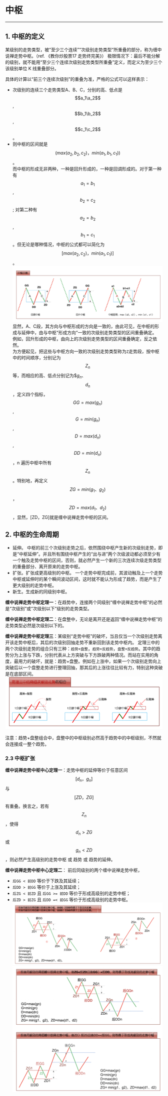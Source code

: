 # 中枢

---

## 1. 中枢的定义 
某级别的走势类型，被“至少三个连续”“次级别走势类型“所重叠的部分，称为缠中说禅走势中枢。（ref. 《教你炒股票17 走势终完美》）
极限情况下：最后不能分解的级别，就不能用“至少三个连续次级别走势类型所重叠”定义，而定义为至少三个该级别单位 K 线重叠部分。

具体的计算以“前三个连续次级别”的重叠为准，严格的公式可以这样表示：  
- 次级别的连续三个走势类型A、B、C，分别的高、低点是 $$a_1\a_2$$,$$b_1\b_2$$,$$c_1\c_2$$。  
- 则中枢的区间就是 $$(max(a_2,b_2,c_2)，min(a_1,b_1,c_1))$$。  
  而中枢的形成无非两种，一种是回升形成的，一种是回调形成的。对于第一种有$$a_1=b_1$$, $$b_2=c_2$$; 对第二种有$$a_2=b_2$$, $$b_1=c_1$$。但无论是哪种情况，中枢的公式都可以简化为 $$[max(a_2,c_2)，min(a_1,c_1)]$$。  
  ![中枢结构](./images/中枢结构.png)
  显然，A、C段，其方向与中枢形成的方向是一致的，由此可见，在中枢的形成与延伸中，由与中枢“形成方向”一致的次级别走势类型的区间重叠确定。  
  例如，回升形成的中枢，由向上的次级别走势类型的区间重叠确定，反之依然。  
  为方便起见，把这些与中枢方向一致的次级别走势类型称为`Z`走势段，按中枢中的时间顺序，分别记为$$Z_n$$等，而相应的高、低点分别记为$$g_n$、$$d_n$$，定义四个指标，$$GG=max(g_n)$$, $$G=min(g_n)$$, $$D=max(d_n)$$, $$DD=min(d_n)$$，n 遍历中枢中所有$$Z_n$$。特别地，再定义$$ZG=min(g_1、g_2)$$，$$ZD=max(d_1、d_2)$$，显然，[ZD，ZG]就是缠中说禅走势中枢的区间。
  

## 2. 中枢的生命周期
- 延伸。
  中枢的前三个次级别走势之后，依然围绕中枢产生新的次级别走势，即是“中枢延伸”。并且所有围绕中枢产生的“出与进”两个次级波动都必须至少有一个触及走势中枢的区间，否则，就必然产生一个新的三次连续次级走势类型的重叠部分、离开原来的走势中枢。
- 扩张。扩张成更高级别的中枢。
  一个走势中枢完成前，其波动触及上一个走势中枢或延伸时的某个瞬间波动区间，这时就不能认为形成了趋势，而是产生了更大级别的走势中枢。
- 新生。生成新的同级别中枢。


**缠中说禅走势中枢定理一**：在趋势中，连接两个同级别“缠中说禅走势中枢”的必然是“次级别”或“次级别以下”级别的走势类型。

**缠中说禅走势中枢定理二**：在盘整中，无论是离开还是返回“缠中说禅走势中枢”的走势类型必然是次级别以下的。

**缠中说禅走势中枢定理三**：某级别“走势中枢”的破坏，当且仅当一个次级别走势离开该走势中枢后，其后的次级别回抽走势不重新回到该走势中枢内。
定理三中的两个次级别走势的组合只有三种：`趋势+盘整`，`趋势+反趋势`，`盘整+反趋势`。其中的趋势分为上涨与下跌，分别代表从上方突破与下方跌破两种情况。而站在实用的角度，最用力的破坏，就是：趋势+盘整。例如在上涨中，如果一个次级别走势向上突破后以一个盘整走势进行整理回抽，那其后的上涨往往比较有力，特别这种突破是在底部区间。  
![走势中枢定理三次级别组合](./images/走势中枢定理三次级别走势组合.png)

注意：趋势+盘整组合中，盘整中的中枢级别必然高于趋势中的中枢级别，不然就会连接成一整个趋势。  

### 2.3 中枢扩张
**缠中说禅走势中枢中心定理一**：走势中枢的延伸等价于任意区间 $$[d_n，g_n]$$ 与 $$[ZD，ZG]$$ 有重叠。换言之，若有 $$Z_n$$，使得 $$d_n > ZG$$ 或 $$g_n < ZD$$，则必然产生高级别的走势中枢 或 趋势 或 趋势的延伸。

**缠中说禅走势中枢中心定理二**：
前后同级别的两个缠中说禅走势中枢，
- `后GG < 前DD` 等价于下跌及其延续；
- `后DD > 前GG` 等价于上涨及其延续；
- `后ZG < 前ZD` 且 `后GG >= 前DD` 等价于形成高级别的走势中枢；
- `后ZD > 前ZG` 且 `后DD =< 前GG` 等价于形成高级别的走势中枢。
![形成趋势类型或者趋势类型的延伸](./images/趋势中枢公式.png)
![形成更高级别的中枢](./images/中枢扩张公式.png)